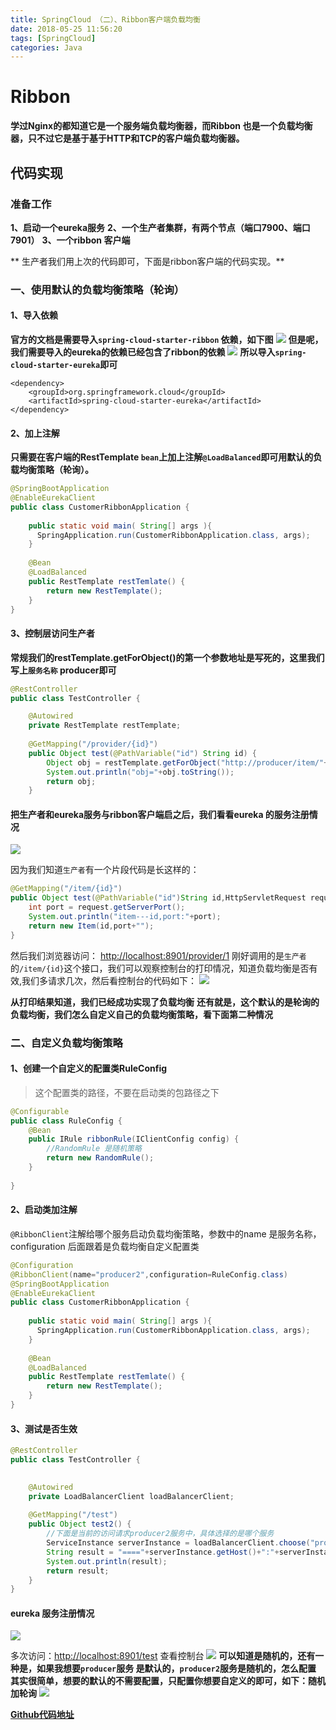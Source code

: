 ```yaml
---
title: SpringCloud （二）、Ribbon客户端负载均衡
date: 2018-05-25 11:56:20
tags: [SpringCloud]
categories: Java
---
```

# Ribbon
**学过Nginx的都知道它是一个服务端负载均衡器，而Ribbon 也是一个负载均衡器，只不过它是基于基于HTTP和TCP的客户端负载均衡器。**

## 代码实现
### 准备工作
**1、启动一个eureka服务** 
**2、一个生产者集群，有两个节点（端口7900、端口7901）** 
**3、一个ribbon 客户端** 

** 生产者我们用上次的代码即可，下面是ribbon客户端的代码实现。**
### 一、使用默认的负载均衡策略（轮询）

#### 1、导入依赖
**官方的文档是需要导入`spring-cloud-starter-ribbon` 依赖，如下图** 
![](38912.png)
**但是呢，我们需要导入的eureka的依赖已经包含了ribbon的依赖**
![](09761.png)
**所以导入`spring-cloud-starter-eureka`即可**
```
<dependency>
	<groupId>org.springframework.cloud</groupId>
	<artifactId>spring-cloud-starter-eureka</artifactId>
</dependency>
```
#### 2、加上注解
**只需要在客户端的RestTemplate `bean`上加上注解`@LoadBalanced`即可用默认的负载均衡策略（轮询）。**
```java
@SpringBootApplication
@EnableEurekaClient
public class CustomerRibbonApplication {
	
    public static void main( String[] args ){
      SpringApplication.run(CustomerRibbonApplication.class, args);
    }
    
    @Bean
    @LoadBalanced
    public RestTemplate restTemlate() {
    	return new RestTemplate();
    }
}
```

#### 3、控制层访问生产者
**常规我们的restTemplate.getForObject()的第一个参数地址是写死的，这里我们写上`服务名称` producer即可**
```java
@RestController
public class TestController {

	@Autowired
	private RestTemplate restTemplate;
	
	@GetMapping("/provider/{id}")
	public Object test(@PathVariable("id") String id) {
		Object obj = restTemplate.getForObject("http://producer/item/"+id,Object.class);
		System.out.println("obj="+obj.toString());
		return obj;
	}
```
#### 把生产者和eureka服务与ribbon客户端启之后，我们看看eureka 的服务注册情况
![](78912.png)

因为我们知道`生产者`有一个片段代码是长这样的：
```java
@GetMapping("/item/{id}")
public Object test(@PathVariable("id")String id,HttpServletRequest request) {
	int port = request.getServerPort();
	System.out.println("item---id,port:"+port);
	return new Item(id,port+"");
}
```
然后我们浏览器访问：
[http://localhost:8901/provider/1](http://localhost:8901/provider/1)
刚好调用的是`生产者`的`/item/{id}`这个接口，我们可以观察控制台的打印情况，知道负载均衡是否有效,我们多请求几次，然后看控制台的代码如下：
![](71435.png)

**从打印结果知道，我们已经成功实现了负载均衡**
**还有就是，这个默认的是轮询的负载均衡，我们怎么自定义自己的负载均衡策略，看下面第二种情况**

### 二、自定义负载均衡策略
#### 1、创建一个自定义的配置类RuleConfig
> 这个配置类的路径，不要在启动类的包路径之下

```java
@Configurable
public class RuleConfig {
	@Bean
	public IRule ribbonRule(IClientConfig config) {
		//RandomRule 是随机策略
		return new RandomRule();
	}
	
}
```

#### 2、启动类加注解
`@RibbonClient`注解给哪个服务启动负载均衡策略，参数中的name 是服务名称，configuration 后面跟着是负载均衡自定义配置类
```java
@Configuration
@RibbonClient(name="producer2",configuration=RuleConfig.class)
@SpringBootApplication
@EnableEurekaClient
public class CustomerRibbonApplication {
	
    public static void main( String[] args ){
      SpringApplication.run(CustomerRibbonApplication.class, args);
    }
    
    @Bean
    @LoadBalanced
    public RestTemplate restTemlate() {
    	return new RestTemplate();
    }
}
```
#### 3、测试是否生效
```java
@RestController
public class TestController {

	
	@Autowired
	private LoadBalancerClient loadBalancerClient;
		
	@GetMapping("/test")
	public Object test2() {
		//下面是当前的访问请求producer2服务中，具体选择的是哪个服务
		ServiceInstance serverInstance = loadBalancerClient.choose("producer2");
		String result = "===="+serverInstance.getHost()+":"+serverInstance.getPort();
		System.out.println(result);
		return result;
	}
}
```
#### eureka 服务注册情况
![](41275.png)

多次访问：[http://localhost:8901/test](http://localhost:8901/test)
查看控制台
![](93257.png)
**可以知道是随机的，还有一种是，如果我想要`producer`服务 是默认的，`producer2`服务是随机的，怎么配置**
**其实很简单，想要的默认的不需要配置，只配置你想要自定义的即可，如下：随机加轮询**
![](46308.png)

**[Github代码地址](https://github.com/rstyro/SpringCloud)**
